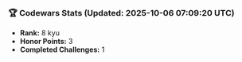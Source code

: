### 🏆 Codewars Stats (Updated: 2025-10-06 07:09:20 UTC)

- **Rank:** 8 kyu
- **Honor Points:** 3
- **Completed Challenges:** 1
